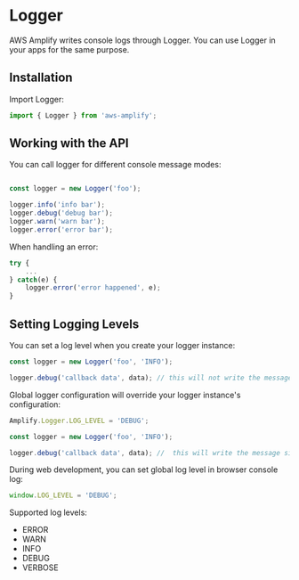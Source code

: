 ---
---

# Logger

AWS Amplify writes console logs through Logger. You can use Logger in your apps for the same purpose.

## Installation

Import Logger:
```js
import { Logger } from 'aws-amplify';

```

## Working with the API

You can call logger for different console message modes:
```js

const logger = new Logger('foo');

logger.info('info bar');
logger.debug('debug bar');
logger.warn('warn bar');
logger.error('error bar');
```

When handling an error:
```js
try {
    ...
} catch(e) {
    logger.error('error happened', e);
}
```

## Setting Logging Levels

You can set a log level when you create your logger instance:

```js
const logger = new Logger('foo', 'INFO');

logger.debug('callback data', data); // this will not write the message
```

Global logger configuration will override your logger instance's configuration:

```js
Amplify.Logger.LOG_LEVEL = 'DEBUG';

const logger = new Logger('foo', 'INFO');

logger.debug('callback data', data); //  this will write the message since the global log level is 'DEBUG'
```

During web development, you can set global log level in browser console log:
```js
window.LOG_LEVEL = 'DEBUG';
```

Supported log levels:

* ERROR
* WARN
* INFO
* DEBUG
* VERBOSE
